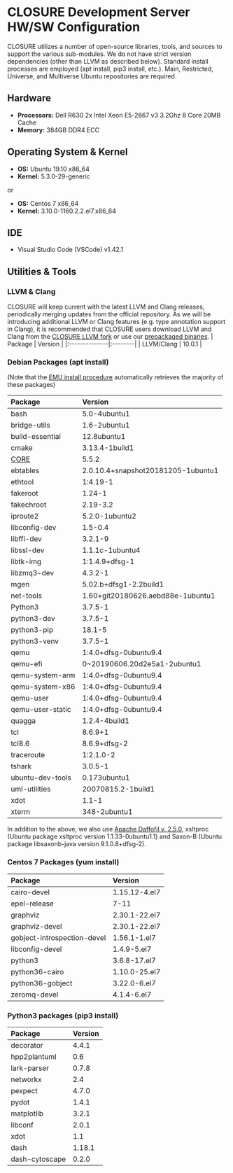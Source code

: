 # CLOSURE Development Server HW/SW Configuration
CLOSURE utilizes a number of open-source libraries, tools, and sources to support the various sub-modules. We do not have strict version dependencies (other than LLVM as described below). Standard install processes are employed (apt install, pip3 install, etc.). Main, Restricted, Universe, and Multiverse Ubuntu repositories are required.

## Hardware
  * <b>Processors:</b> Dell R630 2x Intel Xeon E5-2667 v3 3.2Ghz 8 Core 20MB Cache 
  * <b>Memory:</b> 384GB DDR4 ECC

## Operating System & Kernel
  * <b>OS:</b> Ubuntu 19.10 x86_64
  * <b>Kernel:</b> 5.3.0-29-generic
  
  or
  * <b>OS:</b> Centos 7 x86_64</b>
  * <b>Kernel:</b> 3.10.0-1160.2.2.el7.x86_64
  
## IDE
  * Visual Studio Code (VSCode) v1.42.1
  
## Utilities & Tools
### LLVM & Clang
CLOSURE will keep current with the latest LLVM and Clang releases, periodically merging updates from the official repository. As we will be introducing additional LLVM or Clang features (e.g. type annotation support in Clang), it is recommended that CLOSURE users download LLVM and Clang from the [CLOSURE LLVM fork](https://github.com/gaps-closure/llvm-project) or use our [prepackaged binaries](https://github.com/gaps-closure/capo/releases).
| Package       | Version | 
|:--------------|:--------|
| LLVM/Clang    | 10.0.1  |

### Debian Packages (apt install)
(Note that the [EMU install procedure](https://github.com/gaps-closure/emu#installing-external-dependencies) automatically retrieves the majority of these packages)

| Package       | Version | 
|:--------------|:---------------|
| bash          | 5.0-4ubuntu1 |
| bridge-utils  | 1.6-2ubuntu1 |
| build-essential |12.8ubuntu1 |
| cmake | 3.13.4-1build1 |
|[CORE](https://github.com/coreemu/core/releases/tag/release-5.5.2)| 5.5.2 | 
| ebtables | 2.0.10.4+snapshot20181205-1ubuntu1|
| ethtool |1:4.19-1 |
| fakeroot      | 1.24-1 |
| fakechroot    | 2.19-3.2 |
| iproute2 |5.2.0-1ubuntu2|
| libconfig-dev | 1.5-0.4   |
| libffi-dev |3.2.1-9 |
| libssl-dev | 1.1.1c-1ubuntu4 |
| libtk-img | 1:1.4.9+dfsg-1|
| libzmq3-dev   | 4.3.2-1   |
| mgen |5.02.b+dfsg1-2.2build1 |
| net-tools |1.60+git20180626.aebd88e-1ubuntu1 |
| Python3       | 3.7.5-1     |
| python3-dev |3.7.5-1 |
| python3-pip |18.1-5 |
| python3-venv | 3.7.5-1|
| qemu |1:4.0+dfsg-0ubuntu9.4 |
| qemu-efi |0~20190606.20d2e5a1-2ubuntu1|
| qemu-system-arm | 1:4.0+dfsg-0ubuntu9.4|
| qemu-system-x86 | 1:4.0+dfsg-0ubuntu9.4|
| qemu-user | 1:4.0+dfsg-0ubuntu9.4|
| qemu-user-static |1:4.0+dfsg-0ubuntu9.4 |
| quagga |1.2.4-4build1 |
| tcl | 8.6.9+1|
| tcl8.6 | 8.6.9+dfsg-2 |
| traceroute |1:2.1.0-2|
| tshark        | 3.0.5-1   |
| ubuntu-dev-tools |0.173ubuntu1 |
| uml-utilities |20070815.2-1build1 |
| xdot          | 1.1-1     |
| xterm | 348-2ubuntu1|

In addition to the above, we also use [Apache Daffofil v. 2.5.0](http://daffodil.apache.org/releases/2.5.0/), xsltproc (Ubuntu package xsltproc version 1.1.33-0ubuntu1.1) and Saxon-B (Ubuntu package libsaxonb-java version 9.1.0.8+dfsg-2).

### Centos 7 Packages (yum install)
| Package       | Version | 
|:--------------|:---------------|
| cairo-devel                   | 1.15.12-4.el7 |
| epel-release                  | 7-11          |
| graphviz                      | 2.30.1-22.el7 |
| graphviz-devel                | 2.30.1-22.el7 |
|	gobject-introspection-devel   | 1.56.1-1.el7  |
| libconfig-devel               | 1.4.9-5.el7   |
| python3                       | 3.6.8-17.el7  |
| python36-cairo                | 1.10.0-25.el7 |
| python36-gobject              | 3.22.0-6.el7  |
| zeromq-devel                  | 4.1.4-6.el7   | 

### Python3 packages (pip3 install)
| Package              | Version       | 
|:---------------------|:--------------|
| decorator            | 4.4.1 |
| hpp2plantuml         | 0.6 |
| lark-parser          | 0.7.8 |
| networkx             | 2.4   |
| pexpect              | 4.7.0 |
| pydot                | 1.4.1 |
| matplotlib           | 3.2.1 |
| libconf              | 2.0.1 |
| xdot                 | 1.1   | 
| dash                 | 1.18.1 |
| dash-cytoscape       | 0.2.0 |
